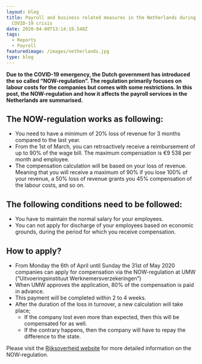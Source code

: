 ```yaml
---
layout: blog
title: Payroll and business related measures in the Netherlands during the
  COVID-19 crisis
date: 2020-04-08T13:14:19.548Z
tags:
  - Reports
  - Payroll
featuredimage: /images/netherlands.jpg
type: blog
---
```

**Due to the COVID-19 emergency, the Dutch government has introduced the so called “NOW-regulation”. The regulation primarily focuses on labour costs for the companies but comes with some restrictions. In this post, the NOW-regulation and how it affects the payroll services in the Netherlands are summarised.** 



## The NOW-regulation works as following:

* You need to have a minimum of 20% loss of revenue for 3 months compared to the last year. 
* From the 1st of March, you can retroactively receive a reimbursement of up to 90% of the wage bill. The maximum compensation is €9 538 per month and employee. 
* The compensation calculation will be based on your loss of revenue. Meaning that you will receive a maximum of 90% if you lose 100% of your revenue, a 50% loss of revenue grants you 45% compensation of the labour costs, and so on.  

## The following conditions need to be followed:

* You have to maintain the normal salary for your employees. 
* You can not apply for discharge of your employees based on economic grounds, during the period for which you receive compensation. 

## How to apply?

* From Monday the 6th of April until Sunday the 31st of May 2020 companies can apply for compensation via the NOW-regulation at UMW (“Uitvoeringsinstituut Werknemersverzekeringen”)
* When UMW approves the application, 80% of the compensation is paid in advance. 
* This payment will be completed within 2 to 4 weeks. 
* After the duration of the loss in turnover, a new calculation will take place;
  * If the company lost even more than expected, then this will be compensated for as well. 
  * If the contrary happens, then the company will have to repay the difference to the state. 

Please visit the [Rijksoverheid website](https://tentoo.us6.list-manage.com/track/click?u=cddc8274c4&id=b0562d8739&e=d93126641a) for more detailed information on the NOW-regulation.